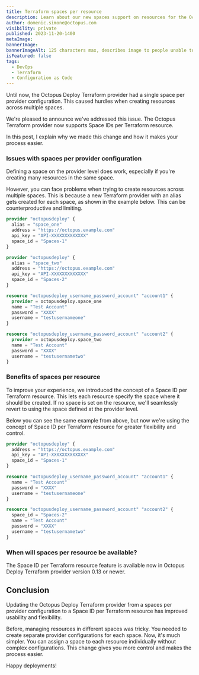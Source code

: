 ```yaml
---
title: Terraform spaces per resource
description: Learn about our new spaces support on resources for the Octopus Terraform provider.
author: domenic.simone@octopus.com
visibility: private
published: 2023-11-20-1400
metaImage:
bannerImage:
bannerImageAlt: 125 characters max, describes image to people unable to see it.
isFeatured: false
tags:
  - DevOps
  - Terraform
  - Configuration as Code
---
```


Until now, the Octopus Deploy Terraform provider had a single space per provider configuration. This caused hurdles when creating resources across multiple spaces. 

We're pleased to announce we've addressed this issue. The Octopus Terraform provider now supports Space IDs per Terraform resource.

In this post, I explain why we made this change and how it makes your process easier.

### Issues with spaces per provider configuration

Defining a space on the provider level does work, especially if you're creating many resources in the same space. 

However, you can face problems when trying to create resources across multiple spaces. This is because a new Terraform provider with an alias gets created for each space, as shown in the example below. This can be counterproductive and limiting. 

```terraform
provider "octopusdeploy" {
  alias = "space_one"
  address = "https://octopus.example.com"
  api_key = "API-XXXXXXXXXXXXX"
  space_id = "Spaces-1"
}

provider "octopusdeploy" {
  alias = "space_two"
  address = "https://octopus.example.com"
  api_key = "API-XXXXXXXXXXXXX"
  space_id = "Spaces-2"
}

resource "octopusdeploy_username_password_account" "account1" {
  provider = octopusdeploy.space_one
  name = "Test Account"
  password = "XXXX"
  username = "testusernameone"
}

resource "octopusdeploy_username_password_account" "account2" {
  provider = octopusdeploy.space_two
  name = "Test Account"
  password = "XXXX"
  username = "testusernametwo"
}
```

### Benefits of spaces per resource

To improve your experience, we introduced the concept of a Space ID per Terraform resource. This lets each resource specify the space where it should be created. If no space is set on the resource, we'll seamlessly revert to using the space defined at the provider level. 

Below you can see the same example from above, but now we're using the concept of Space ID per Terraform resource for greater flexibility and control.

```terraform
provider "octopusdeploy" {
  address = "https://octopus.example.com"
  api_key = "API-XXXXXXXXXXXXX"
  space_id = "Spaces-1"
}

resource "octopusdeploy_username_password_account" "account1" {
  name = "Test Account"
  password = "XXXX"
  username = "testusernameone"
}

resource "octopusdeploy_username_password_account" "account2" {
  space_id = "Spaces-2"
  name = "Test Account"
  password = "XXXX"
  username = "testusernametwo"
}

```

### When will spaces per resource be available?

The Space ID per Terraform resource feature is available now in Octopus Deploy Terraform provider version 0.13 or newer.

## Conclusion

Updating the Octopus Deploy Terraform provider from a spaces per provider configuration to a Space ID per Terraform resource has improved usability and flexibility.

Before, managing resources in different spaces was tricky. You needed to create separate provider configurations for each space. Now, it's much simpler. You can assign a space to each resource individually without complex configurations. This change gives you more control and makes the process easier.

Happy deployments!